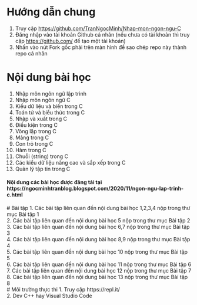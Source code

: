 # Hướng dẫn chung
1. Truy cập https://github.com/TranNgocMinh/Nhap-mon-ngon-ngu-C <br>
2. Đăng nhập vào tài khoản Github cá nhân (nếu chưa có tài khoản thì truy cập https://github.com/ để tạo một tài khoản) <br>
3. Nhấn vào nút Fork gốc phải trên màn hình để sao chép repo này thành repo cá nhân 
# Nội dung bài học
1. Nhập môn ngôn ngữ lập trình <br>
2. Nhập môn ngôn ngữ C <br>
3. Kiểu dữ liệu và biến trong C <br>
4. Toán tử và biểu thức trong C <br>
5. Nhập và xuất trong C <br>
6. Điều kiện trong C <br>
7. Vòng lặp trong C <br>
8. Mảng trong C <br>
9. Con trỏ trong C <br>
10. Hàm trong C <br>
11. Chuỗi (string) trong C <br>
12. Các kiểu dữ liệu nâng cao và sắp xếp trong C <br>
13. Quản lý tập tin trong C <br>
<h4>Nội dung các bài học được đăng tải tại https://ngocminhtranblog.blogspot.com/2020/11/ngon-ngu-lap-trinh-c.html </h4>
# Bài tập
1. Các bài tập liên quan đến nội dung bài học 1,2,3,4 nộp trong thư mục Bài tập 1 <br>
2. Các bài tập liên quan đến nội dung bài học 5 nộp trong thư mục Bài tập 2 <br>
3. Các bài tập liên quan đến nội dung bài học 6,7 nộp trong thư mục Bài tập 3 <br>
4. Các bài tập liên quan đến nội dung bài học 8,9 nộp trong thư mục Bài tập 4 <br>
5. Các bài tập liên quan đến nội dung bài học 10 nộp trong thư mục Bài tập 5 <br>
6. Các bài tập liên quan đến nội dung bài học 11 nộp trong thư mục Bài tập 6 <br>
7. Các bài tập liên quan đến nội dung bài học 12 nộp trong thư mục Bài tập 7 <br>
8. Các bài tập liên quan đến nội dung bài học 13 nộp trong thư mục Bài tập 8 <br>
# Môi trường thực thi
1. Truy cập https://repl.it/ <br>
2. Dev C++ hay Visual Studio Code
